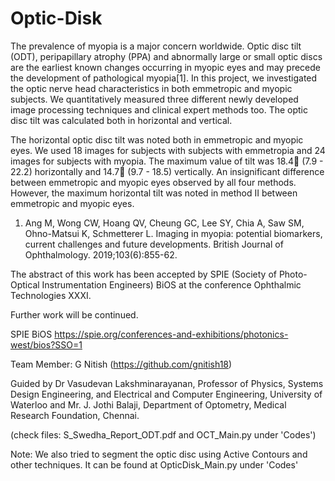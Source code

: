 # Optic-Disk

The prevalence of myopia is a major concern worldwide. Optic disc tilt (ODT), peripapillary atrophy (PPA) and abnormally large or small optic discs are the earliest known changes occurring in myopic eyes and may precede the development of pathological myopia[1]. In this project, we investigated the optic nerve head characteristics in both emmetropic and myopic subjects. We quantitatively measured three different newly developed image processing techniques and clinical expert methods too. The optic disc tilt was calculated both in horizontal and vertical. 

The horizontal optic disc tilt was noted both in emmetropic and myopic eyes. We used 18 images for subjects with subjects with emmetropia and 24 images for subjects with myopia. The maximum value of tilt was 18.4 (7.9 - 22.2) horizontally and 14.7 (9.7 - 18.5) vertically. An insignificant difference between emmetropic and myopic eyes observed by all four methods. However, the maximum horizontal tilt was noted in method II between emmetropic and myopic eyes.

1.	Ang M, Wong CW, Hoang QV, Cheung GC, Lee SY, Chia A, Saw SM, Ohno-Matsui K, Schmetterer L. Imaging in myopia: potential biomarkers, current challenges and future developments. British Journal of Ophthalmology. 2019;103(6):855-62.

The abstract of this work has been accepted by SPIE (Society of Photo-Optical Instrumentation Engineers) BiOS at the conference Ophthalmic Technologies XXXI.

Further work will be continued.

SPIE BiOS https://spie.org/conferences-and-exhibitions/photonics-west/bios?SSO=1

Team Member: G Nitish (https://github.com/gnitish18)

Guided by Dr Vasudevan Lakshminarayanan, Professor of  Physics, Systems Design Engineering, and Electrical and Computer Engineering, University of Waterloo and Mr. J. Jothi Balaji, Department of Optometry, Medical Research Foundation, Chennai.

(check files: S_Swedha_Report_ODT.pdf and OCT_Main.py under 'Codes')

Note: We also tried to segment the optic disc using Active Contours and other techniques. It can be found at OpticDisk_Main.py under 'Codes'
